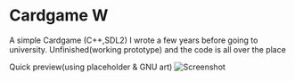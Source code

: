 # Cardgame W
A simple Cardgame (C++,SDL2) I wrote a few years before going to university.
Unfinished(working prototype) and the code is all over the place

Quick preview(using placeholder & GNU art)
![Screenshot](https://user-images.githubusercontent.com/17035272/71309379-6a005880-2407-11ea-9c78-5354e02ee042.png)
